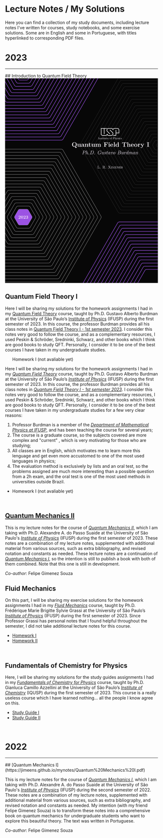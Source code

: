 # Lecture Notes / My Solutions

Here you can find a collection of my study documents, including lecture notes I've written for courses, study notebooks, and some exercise solutions. Some are in English and some in Portuguese, with titles hyperlinked to corresponding PDF files.

# 2023
<div>
  <hr>
</div>
## Introduction to Quantum Field Theory

<!DOCTYPE html>
<html>
<head>
  <link rel="stylesheet" href="../assets/css/cardstyle.scss">
</head>
<body>
  <div class="container">
    <div class="cta">
      <img src="https://raw.githubusercontent.com/Jimeens/jimeens.github.io/main/images/Homework%201%20-%20cover%20page%20QTF%20I.png" alt="">
      <div class="text">
        <h2>Quantum Field Theory I</h2>
        <p>Here I will be sharing my solutions for the homework assignments I had in my <a href="https://uspdigital.usp.br/jupiterweb/obterDisciplina?sgldis=4305107">Quantum Field Theory</a> course, taught by Ph.D. Gustavo Alberto Burdman at the University of São Paulo’s <a href="https://portal.if.usp.br/">Institute of Physics</a> (IFUSP) during the first semester of 2023. In this course, the professor Burdman provides all his class notes in <a href="http://fma.if.usp.br/~burdman/QFT1/qft1index.html">Quantum Field Theory I - 1st semester 2023</a>. I consider this notes very good to follow the course, and as a complementary resources, I used Peskin & Schröder, Sredninki, Schwarz, and other books which I think are good books to study QFT. Personally, I consider it to be one of the best courses I have taken in my undergraduate studies.</p>
      </div>
    </div>
    <div style="color:#fff"> 
      <ul>
        <li><a>Homework I (not avaliable yet)</a></li>
      </ul> 
    </div>
  </div>
</body>
</html>
  
  
  
  
  
  
  
  
  Here I will be sharing my solutions for the homework assignments I had in my [*Quantum Field Theory*](https://uspdigital.usp.br/jupiterweb/obterDisciplina?sgldis=4305107) course, taught by Ph.D. Gustavo Alberto Burdman at the University of São Paulo’s [*Institute of Physics*](https://portal.if.usp.br/) (IFUSP) during the first semester of 2023. In this course, the professor Burdman provides all his class notes in [*Quantum Field Theory I - 1st semester 2023*](http://fma.if.usp.br/~burdman/QFT1/qft1index.html). I consider this notes very good to follow the course, and as a complementary resources, I used Peskin & Schröder, Sredninki, Schwarz, and other books which I think are good books to study QFT. Personally, I consider it to be one of the best courses I have taken in my undergraduate studies for a few very clear reasons:
1. Professor Burdman is a member of the [*Department of Mathematical Physics at IFUSP*](http://portal.if.usp.br/fma/), and has been teaching the course for several years;
2. The course is a graduate course, so the subjects covered are more complex and "current" , which is very motivating for those who are studying;
3. All classes are in English, which motivates me to learn more this lenguage and get even more accustomed to one of the most used languages in physics;
4. The evaluation method is exclusively by lists and an oral test, so the problems assigned are much more interesting than a possible question from a 2h exam, and the oral test is one of the most used methods in universities outside Brazil.
<ul>
  <li><a>Homework I (not avaliable yet)</a></li>
</ul>
<br>

## [Quantum Mechanics II](https://jimeens.github.io/mynotes/Quantum%20Mechanics%20II.pdf)

This is my lecture notes for the course of [*Quantum Mechanics II*](https://uspdigital.usp.br/jupiterweb/obterDisciplina?sgldis=4302404), which I am taking with Ph.D. Alexandre A. do Passo Suaide at the University of São Paulo's [*Institute of Physics*](https://portal.if.usp.br/) (IFUSP) during the first semester of 2023. These notes are a combination of my lecture notes, supplemented with additional material from various sources, such as extra bibliography, and revised notation and constants as needed. These lecture notes are a continuation of [*Quantum Mechanics I*](https://uspdigital.usp.br/jupiterweb/obterDisciplina?sgldis=4302403), so the intention is still to publish a book with both of them combined. Note that this one is still in development.

*Co-author*: Felipe Gimenez Souza
<br>

## Fluid Mechanics

On this part, I will be sharing my exercise solutions for the homework assignments I had in my [*Fluid Mechanics*](https://uspdigital.usp.br/jupiterweb/obterDisciplina?sgldis=4300324) course, taught by Ph.D. Frédérique Marie Brigitte Sylvie Grassi at the University of São Paulo’s [*Institute of Physics*](https://portal.if.usp.br/) (IFUSP) during the first semester of 2023. Since Professor Grassi has personal notes that I found helpful throughout the semester, I did not take additional lecture notes for this course.
<ul>
  <li><a href="https://jimeens.github.io/mynotes/Fluid%20Mechanics/Homework%201.pdf">Homework I</a></li>
  <li><a href="https://jimeens.github.io/mynotes/Fluid%20Mechanics/Homework%202.pdf">Homework II</a></li>
</ul>
<br>

## Fundamentals of Chemistry for Physics

Here, I will be sharing my solutions for the study guides assignments I had in my [*Fundamentals of Chemistry for Physics*](https://uspdigital.usp.br/jupiterweb/obterDisciplina?sgldis=QFL0606) course, taught by Ph.D. Gianluca Camillo Azzellini at the University of São Paulo’s [*Institute of Chemistry*](https://www.iq.usp.br/portaliqusp/) (IQUSP) during the first semester of 2023. This course is a really useless course which I have learned nothing... all the people I know agree on this.
<ul>
  <li><a href="https://jimeens.github.io/mynotes/Fundamentals%20of%20Chemistry/Study%20Guide%20I.pdf">Study Guide I</a></li>
  <li><a href="https://jimeens.github.io/mynotes/Fundamentals%20of%20Chemistry/Study%20Guide%20II.pdf">Study Guide II</a></li>
</ul>
<br>

# 2022
<div>
  <hr>
</div>
## [Quantum Mechanics I](https://jimeens.github.io/mynotes/Quantum%20Mechanics%20I.pdf)

This is my lecture notes for the course of [*Quantum Mechanics I*](https://uspdigital.usp.br/jupiterweb/obterDisciplina?sgldis=4302403), which I am taking with Ph.D. Alexandre A. do Passo Suaide at the University of São Paulo's [*Institute of Physics*](https://portal.if.usp.br/) (IFUSP) during the second semester of 2022. These notes are a combination of my lecture notes, supplemented with additional material from various sources, such as extra bibliography, and revised notation and constants as needed. My intention (with my friend Felipe Gimenez Souza) is to transform these notes into a comprehensive book on quantum mechanics for undergraduate students who want to explore this beautiful theory. The text was written in Portuguese.

*Co-author*: Felipe Gimenez Souza
<br>
